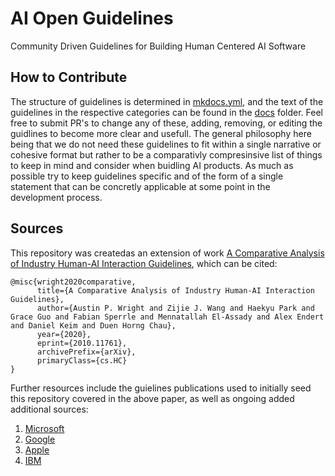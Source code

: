 # AI Open Guidelines

Community Driven Guidelines for Building Human Centered AI Software


## How to Contribute

The structure of guidelines is determined in [mkdocs.yml](/mkdocs.yml), and the text of the guidelines in the respective categories can be found in the [docs](/docs) folder. Feel free to submit PR's to change any of these, adding, removing, or editing the guidlines to become more clear and usefull. The general philosophy here being that we do not need these guidelines to fit within a single narrative or cohesive format but rather to be a comparativly compresinsive list of things to keep in mind and consider when buidling AI products. As much as possible try to keep guidelines specific and of the form of a single statement that can be concretly applicable at some point in the development process.

## Sources

This repository was createdas an extension of work [A Comparative Analysis of Industry Human-AI Interaction Guidelines](https://arxiv.org/abs/2010.11761), which can be cited:
```
@misc{wright2020comparative,
      title={A Comparative Analysis of Industry Human-AI Interaction Guidelines}, 
      author={Austin P. Wright and Zijie J. Wang and Haekyu Park and Grace Guo and Fabian Sperrle and Mennatallah El-Assady and Alex Endert and Daniel Keim and Duen Horng Chau},
      year={2020},
      eprint={2010.11761},
      archivePrefix={arXiv},
      primaryClass={cs.HC}
}
```


Further resources include the guielines publications used to initially seed this repository covered in the above paper, as well as ongoing added additional sources:
1. [Microsoft](https://www.microsoft.com/en-us/research/publication/guidelines-for-human-ai-interaction/)
1. [Google](https://pair.withgoogle.com/guidebook/)
1. [Apple](https://developer.apple.com/design/human-interface-guidelines/machine-learning/overview/introduction/)
1. [IBM](https://www.ibm.com/design/ai/)

